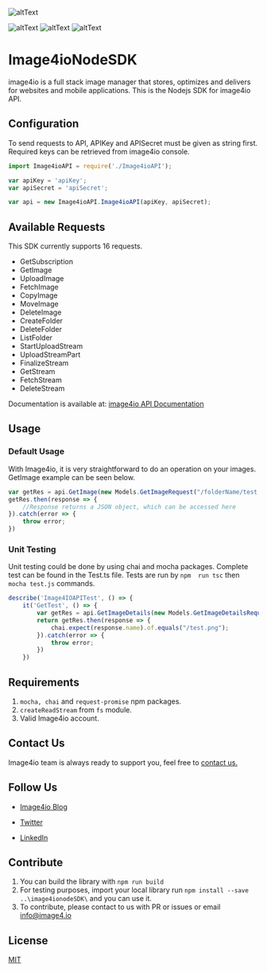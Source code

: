 ![altText](https://cdn.image4.io/i4io/logo-dark-side.png "Logo")

![altText](https://img.shields.io/github/package-json/v/Image4IO/image4ionodeSDK "License") 
![altText](https://img.shields.io/github/license/Image4IO/image4ionodeSDK "License") ![altText](https://img.shields.io/github/languages/top/Image4IO/image4ionodeSDK "Lang")

# Image4ioNodeSDK 
image4io is a full stack image manager that stores, optimizes and delivers for websites and mobile applications. This is the Nodejs SDK for image4io API.

## Configuration
To send requests to API, APIKey and APISecret must be given as string first. Required keys can be retrieved from image4io console.
```javascript
import Image4ioAPI = require('./Image4ioAPI');

var apiKey = 'apiKey';
var apiSecret = 'apiSecret';

var api = new Image4ioAPI.Image4ioAPI(apiKey, apiSecret);
```
## Available Requests
This SDK currently supports 16 requests.

* GetSubscription
* GetImage
* UploadImage
* FetchImage
* CopyImage
* MoveImage
* DeleteImage
* CreateFolder
* DeleteFolder
* ListFolder
* StartUploadStream
* UploadStreamPart
* FinalizeStream
* GetStream
* FetchStream
* DeleteStream

Documentation is available at: [image4io API Documentation](https://image4.io/en/documentation)

## Usage
### Default Usage
With Image4io, it is very straightforward to do an operation on your images. GetImage example can be seen below.
```javascript
var getRes = api.GetImage(new Models.GetImageRequest("/folderName/test.png"));
getRes.then(response => {
    //Response returns a JSON object, which can be accessed here
}).catch(error => {
    throw error;
})
```

### Unit Testing
Unit testing could be done by using chai and mocha packages. Complete test can be found in the Test.ts file. Tests are run by ``` npm  run tsc ``` then ```mocha test.js``` commands.
```javascript
describe('Image4IOAPITest', () => {
    it('GetTest', () => {
        var getRes = api.GetImageDetails(new Models.GetImageDetailsRequestModel("/test.png"));
        return getRes.then(response => {
            chai.expect(response.name).of.equals("/test.png");
        }).catch(error => {
            throw error;
        })
    })
```
## Requirements
 1) ```mocha, chai``` and ```request-promise``` npm packages.
 2) ```createReadStream``` from ```fs``` module.
 3) Valid Image4io account.
## Contact Us
Image4io team is always ready to support you, feel free to 
[contact us.](https://image4.io/en/contact)
## Follow Us
* [Image4io Blog](https://image4.io/en/blog)

* [Twitter](https://twitter.com/image4io)

* [LinkedIn]( linkedin.com/company/image4io/)
## Contribute 
1) You can build the library with ``` npm run build ```
2) For testing purposes, import your local library run ``` npm install --save ..\image4ionodeSDK\ ``` and you can use it. 
3) To contribute, please contact to us with PR or issues or email info@image4.io
## License
[MIT](https://choosealicense.com/licenses/mit/)
